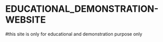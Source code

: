 # EDUCATIONAL_DEMONSTRATION-WEBSITE
#this site is only for educational and demonstration purpose only

